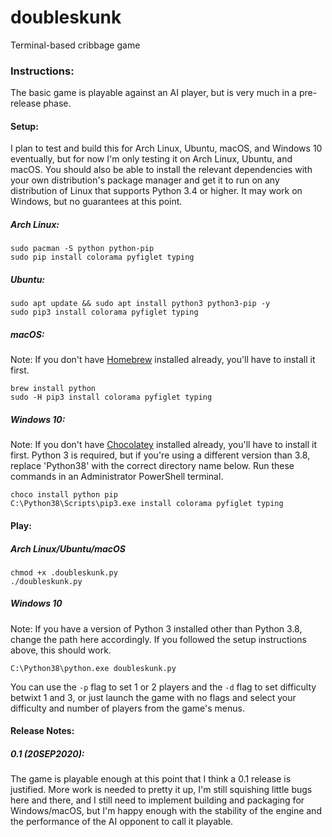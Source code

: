 # doubleskunk

Terminal-based cribbage game

### Instructions:

The basic game is playable against an AI player, but is very much in a pre-release phase.  

#### Setup:
I plan to test and build this for Arch Linux, Ubuntu, macOS, and Windows 10 eventually, but for now I'm only testing it
on Arch Linux, Ubuntu, and macOS. You should also be able to install the relevant dependencies with your own distribution's
package manager and get it to run on any distribution of Linux that supports Python 3.4 or higher. It may work on Windows, but no
guarantees at this point.

##### Arch Linux:
    sudo pacman -S python python-pip
    sudo pip install colorama pyfiglet typing
##### Ubuntu:
    sudo apt update && sudo apt install python3 python3-pip -y
    sudo pip3 install colorama pyfiglet typing
##### macOS:
Note: If you don't have [Homebrew](https://brew.sh/) installed already, you'll have to install it first.

    brew install python
    sudo -H pip3 install colorama pyfiglet typing
##### Windows 10:
Note: If you don't have [Chocolatey](https://chocolatey.org/) installed already, you'll have to install it first.
Python 3 is required, but if you're using a different version than 3.8, replace 'Python38' with the correct directory
name below. Run these commands in an Administrator PowerShell terminal.

    choco install python pip
    C:\Python38\Scripts\pip3.exe install colorama pyfiglet typing

#### Play:
##### Arch Linux/Ubuntu/macOS

    chmod +x .doubleskunk.py
    ./doubleskunk.py

##### Windows 10
Note: If you have a version of Python 3 installed other than Python 3.8, change the path here accordingly.
If you followed the setup instructions above, this should work.

    C:\Python38\python.exe doubleskunk.py

You can use the `-p` flag to set 1 or 2 players and the `-d` flag to set difficulty betwixt 1 and 3, or just launch the
game with no flags and select your difficulty and number of players from the game's menus.

#### Release Notes:
##### 0.1 (20SEP2020):
The game is playable enough at this point that I think a 0.1 release is justified. More work is needed to pretty it up,
I'm still squishing little bugs here and there, and I still need to implement building and packaging for Windows/macOS,
but I'm happy enough with the stability of the engine and the performance of the AI opponent to call it playable.
